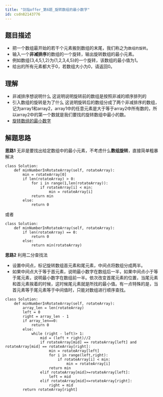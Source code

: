 ```yaml
---
title: "剑指offer_第6题_旋转数组的最小数字"
id: csdn82143776
---
```


## 题目描述

*   把一个数组最开始的若干个元素搬到数组的末尾，我们称之为`数组的旋转`。
*   输入一个**非减排序**的数组的一个旋转，输出旋转数组的最小元素。
*   例如数组{3,4,5,1,2}为{1,2,3,4,5}的一个旋转，该数组的最小值为1。
*   给出的所有元素都大于0，若数组大小为0，请返回0。

## 理解

*   非减排序想说明什么
    这说明说明旋转前的数组是按照非减的顺序排列的
*   引入数组的旋转是为了什么
    这说明旋转后的数组分成了两个非减排序的数组，记为array1和array2，array1中的任意元素是大于等于array2中所有数的，所以array2中的第一个数就是我们要找的旋转数组中最小的数。
*   [旋转数组的最小数字](https://blog.csdn.net/xiaoxiangzi222/article/details/55670081)

## 解题思路

**思路1**
无非是要找出给定数组中的最小元素，不考虑什么**数组旋转**，直接简单粗暴解决

```
class Solution:
    def minNumberInRotateArray(self, rotateArray):
        min = rotateArray[0]
        if len(rotateArray) > 0:
            for i in range(1,len(rotateArray)):
                if rotateArray[i] < min:
                    min = rotateArray[i]
            return min
        else:
            return 0
```

或者

```
class Solution:
    def minNumberInRotateArray(self, rotateArray):
        if len(rotateArray) == 0:
            return 0
        else:
            return min(rotateArray)
```

**思路2**
利用二分查找法

*   设置中间点，标记旋转数组首元素和尾元素，中间点将数组分成两半。
*   如果中间点大于等于首元素，说明最小数字在数组后一半，如果中间点小于等于尾元素，说明最小数字在数组前一半。依次改变首尾元素的位置，当尾元素和首元素挨着的时候，这时候尾元素就是所找的最小值。有一点特殊的是，当首元素等于尾元素等于中间值时，只能对数组进行顺序查找。

```
class Solution:
    def minNumberInRotateArray(self, rotateArray):
        array_len = len(rotateArray)
        left = 0
        right = array_len - 1
        if array_len==0:
            return 0
        else:           
            while (right - left)> 1:
                mid = (left + right)//2 
                if rotateArray[mid] == rotateArray[left] and rotateArray[mid] == rotateArray[right]:
                    min = rotateArray[left]
                    for i in range(left,right):
                        if rotateArray[i] < min:
                            min = rotateArray[i]
                    return min 
                elif rotateArray[mid]>=rotateArray[left]:
                    left = mid
                elif rotateArray[mid]<=rotateArray[right]:
                    right = mid
        return rotateArray[right]
```